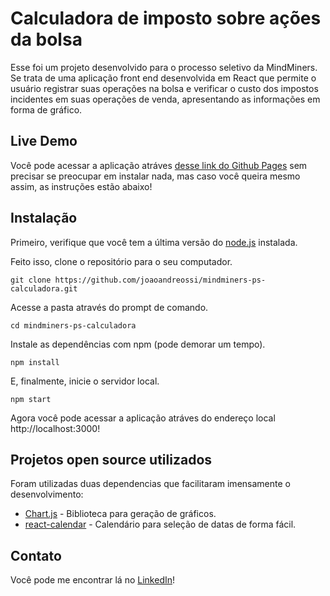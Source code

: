 # Calculadora de imposto sobre ações da bolsa

Esse foi um projeto desenvolvido para o processo seletivo da MindMiners. 
Se trata de uma aplicação front end desenvolvida em React que permite o usuário registrar suas operações na bolsa e verificar o custo dos impostos incidentes em suas operações de venda, apresentando as informações em forma de gráfico.

## Live Demo

Você pode acessar a aplicação atráves [desse link do Github Pages] sem precisar se preocupar em instalar nada, mas caso você queira mesmo assim, as instruções estão abaixo!

## Instalação

Primeiro, verifique que você tem a última versão do [node.js] instalada. 

Feito isso, clone o repositório para o seu computador.

```
git clone https://github.com/joaoandreossi/mindminers-ps-calculadora.git
```

Acesse a pasta através do prompt de comando.

```
cd mindminers-ps-calculadora
```

Instale as dependências com npm (pode demorar um tempo).

```
npm install
```

E, finalmente, inicie o servidor local.

```
npm start
```

Agora você pode acessar a aplicação atráves do endereço local http://localhost:3000!

## Projetos open source utilizados

Foram utilizadas duas dependencias que facilitaram imensamente o desenvolvimento:

- [Chart.js] - Biblioteca para geração de gráficos.
- [react-calendar] - Calendário para seleção de datas de forma fácil.

## Contato

Você pode me encontrar lá no [LinkedIn]!


[Chart.js]: <https://github.com/chartjs/Chart.js>
[react-calendar]: <https://github.com/wojtekmaj/react-calendar>
[node.js]: <https://nodejs.org>
[LinkedIn]: <https://www.linkedin.com/in/joaoandreossi>
[desse link do Github Pages]: <https://joaoandreossi.github.io/mindminers-ps-calculadora/>
